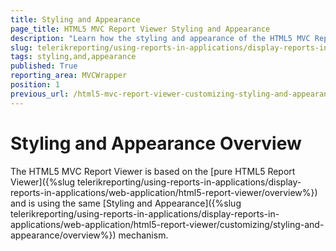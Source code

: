 ```yaml
---
title: Styling and Appearance
page_title: HTML5 MVC Report Viewer Styling and Appearance
description: "Learn how the styling and appearance of the HTML5 MVC Report Viewer can be changed in Telerik Reporting."
slug: telerikreporting/using-reports-in-applications/display-reports-in-applications/web-application/html5-asp.net-mvc-report-viewer/customizing/styling-and-appearance
tags: styling,and,appearance
published: True
reporting_area: MVCWrapper
position: 1
previous_url: /html5-mvc-report-viewer-customizing-styling-and-appearance
---
```


# Styling and Appearance Overview

The HTML5 MVC Report Viewer is based on the [pure HTML5 Report Viewer]({%slug telerikreporting/using-reports-in-applications/display-reports-in-applications/web-application/html5-report-viewer/overview%}) and is using the same [Styling and Appearance]({%slug telerikreporting/using-reports-in-applications/display-reports-in-applications/web-application/html5-report-viewer/customizing/styling-and-appearance/overview%}) mechanism.
